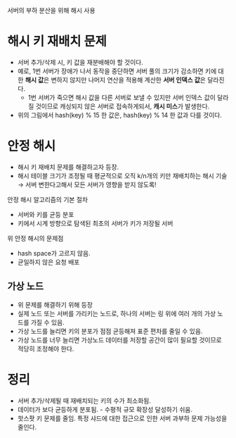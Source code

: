 서버의 부하 분산을 위해 해시 사용

# 해시 키 재배치 문제

- 서버 추가/삭제 시, 키 값을 재분배해야 할 것이다.
- 예로, 1번 서버가 장애가 나서 동작을 중단하면 서버 풀의 크기가 감소하면 키에 대한 **해시 값**은 변하지 않지만 나머지 연산을 적용해 계산한 **서버 인덱스 값**은 달라진다.
    - 1번 서버가 죽으면 해시 값을 다른 서버로 보낼 수 있지만 서버 인덱스 값이 달라질 것이므로 캐싱되지 않은 서버로 접속하게되서, **캐시 미스**가 발생한다.
- 위의 그림에서 hash(key) % 15 한 값은, hash(key) % 14 한 값과 다를 것이다.

# 안정 해시
- 해시 키 재배치 문제를 해결하고자 등장.
- 해시 테이블 크기가 조정될 때 평균적으로 오직 k/n개의 키만 재배치하는 해시 기술 → 서버 변한다고해서 모든 서버가 영향을 받지 않도록!

안정 해시 알고리즘의 기본 절차

- 서버와 키를 균등 분포
- 키에서 시계 방향으로 탐색된 최초의 서버가 키가 저장될 서버

위 안정 해시의 문제점

- hash space가 고르지 않음.
- 균일하지 않은 요청 배포

## 가상 노드

- 위 문제를 해결하기 위해 등장
- 실제 노드 또는 서버를 가리키는 노드로, 하나의 서버는 링 위에 여러 개의 가상 노드를 가질 수 있음.
- 가상 노드를 늘리면 키의 분포가 점점 균등해져 표준 편차를 줄일 수 있음.
- 가상 노드를 너무 늘리면 가상노드 데이터를 저장할 공간이 많이 필요할 것이므로 적당히 조정해야 한다.

# 정리

- 서버 추가/삭제될 때 재배치되는 키의 수가 최소화됨.
- 데이터가 보다 균등하게 분포됨. - 수평적 규모 확장성 달성하기 쉬움.
- 핫스팟 키 문제를 줄임. 특정 샤드에 대한 접근으로 인한 서버 과부하 문제 가능성을 줄인다.